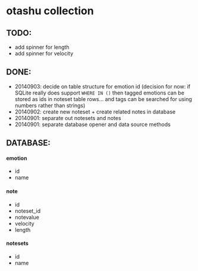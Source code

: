 # otashu collection

## TODO:
- add spinner for length
- add spinner for velocity


## DONE:  
- 20140903: decide on table structure for emotion id (decision for now: if SQLite really does support `WHERE IN ()` then tagged emotions can be stored as ids in noteset table rows... and tags can be searched for using numbers rather than strings)
- 20140902: create new noteset + create related notes in database
- 20140901: separate out notesets and notes
- 20140901: separate database opener and data source methods


## DATABASE:
#### emotion
- id
- name

#### note
- id
- noteset_id
- notevalue
- velocity
- length

#### notesets
- id
- name
